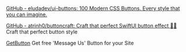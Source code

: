 
[GitHub - eludadev/ui-buttons: 100 Modern CSS Buttons. Every style that you can imagine.](https://github.com/eludadev/ui-buttons)

[GitHub - atrinh0/buttoncraft: Craft that perfect SwiftUI button effect 👌🏼](https://github.com/atrinh0/buttoncraft)
Craft that perfect button style

[GetButton](https://getbutton.io/)
Get free 'Message Us' Button for your Site
